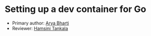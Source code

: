 # Setting up a dev container for Go 

* Primary author: [Arya Bharti](https://github.com/abharti-cmd)
* Reviewer: [Hamsini Tankala](https://github.com/htankala)